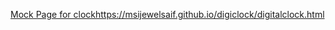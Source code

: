 [Mock Page for clock](https://msijewelsaif.github.io/digiclock/digitalclock.html)https://msijewelsaif.github.io/digiclock/digitalclock.html
 
